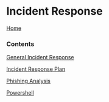 # Incident Response

[Home](https://github.com/35105/bmst/tree/main)

### Contents

[General Incident Response](https://github.com/35105/bmst/tree/main/incidentresponse/generalir.md)<br>

[Incident Response Plan](https://github.com/35105/bmst/tree/main/incidentresponse/irplan.md)<br>

[Phishing Analysis](https://github.com/35105/bmst/tree/main/incidentresponse/phishinganalysis.md)<br>

[Powershell](https://github.com/35105/bmst/tree/main/incidentresponse/powershell.md)<br>

